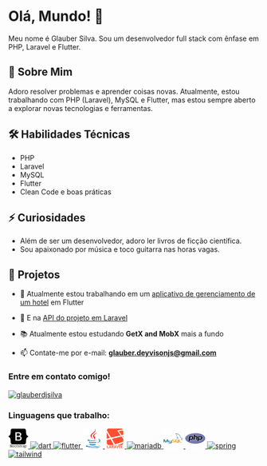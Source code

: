 # Olá, Mundo! 👋

Meu nome é Glauber Silva. Sou um desenvolvedor full stack com ênfase em PHP, Laravel e Flutter.

## 🚀 Sobre Mim
Adoro resolver problemas e aprender coisas novas. Atualmente, estou trabalhando com PHP (Laravel), MySQL e Flutter, mas estou sempre aberto a explorar novas tecnologias e ferramentas.

## 🛠️ Habilidades Técnicas
- PHP
- Laravel
- MySQL
- Flutter
- Clean Code e boas práticas

## ⚡ Curiosidades
- Além de ser um desenvolvedor, adoro ler livros de ficção científica.
- Sou apaixonado por música e toco guitarra nas horas vagas.

## 🏢 Projetos
- 📲 Atualmente estou trabalhando em um [aplicativo de gerenciamento de um hotel](https://github.com/glauberdeyvisonjs/HotelFaker-Flutter) em Flutter

- 💾 E na [API do projeto em Laravel](https://github.com/glauberdeyvisonjs/HotelFaker-API)

- 📚 Atualmente estou estudando **GetX and MobX** mais a fundo

- 📫 Contate-me por e-mail: **glauber.deyvisonjs@gmail.com**

<h3 align="left">Entre em contato comigo!</h3>
<p align="left">
<a href="https://linkedin.com/in/glauberdjsilva" target="blank"><img align="center" src="https://raw.githubusercontent.com/rahuldkjain/github-profile-readme-generator/master/src/images/icons/Social/linked-in-alt.svg" alt="glauberdjsilva" height="30" width="40" /></a>
</p>

<h3 align="left">Linguagens que trabalho:</h3>
<p align="left"> <a href="https://getbootstrap.com" target="_blank" rel="noreferrer"> <img src="https://raw.githubusercontent.com/devicons/devicon/master/icons/bootstrap/bootstrap-plain-wordmark.svg" alt="bootstrap" width="40" height="40"/> </a> <a href="https://dart.dev" target="_blank" rel="noreferrer"> <img src="https://www.vectorlogo.zone/logos/dartlang/dartlang-icon.svg" alt="dart" width="40" height="40"/> </a> <a href="https://flutter.dev" target="_blank" rel="noreferrer"> <img src="https://www.vectorlogo.zone/logos/flutterio/flutterio-icon.svg" alt="flutter" width="40" height="40"/> </a> <a href="https://www.java.com" target="_blank" rel="noreferrer"> <img src="https://raw.githubusercontent.com/devicons/devicon/master/icons/java/java-original.svg" alt="java" width="40" height="40"/> </a> <a href="https://laravel.com/" target="_blank" rel="noreferrer"> <img src="https://raw.githubusercontent.com/devicons/devicon/master/icons/laravel/laravel-plain-wordmark.svg" alt="laravel" width="40" height="40"/> </a> <a href="https://mariadb.org/" target="_blank" rel="noreferrer"> <img src="https://www.vectorlogo.zone/logos/mariadb/mariadb-icon.svg" alt="mariadb" width="40" height="40"/> </a> <a href="https://www.mysql.com/" target="_blank" rel="noreferrer"> <img src="https://raw.githubusercontent.com/devicons/devicon/master/icons/mysql/mysql-original-wordmark.svg" alt="mysql" width="40" height="40"/> </a> <a href="https://www.php.net" target="_blank" rel="noreferrer"> <img src="https://raw.githubusercontent.com/devicons/devicon/master/icons/php/php-original.svg" alt="php" width="40" height="40"/> </a> <a href="https://spring.io/" target="_blank" rel="noreferrer"> <img src="https://www.vectorlogo.zone/logos/springio/springio-icon.svg" alt="spring" width="40" height="40"/> </a> <a href="https://tailwindcss.com/" target="_blank" rel="noreferrer"> <img src="https://www.vectorlogo.zone/logos/tailwindcss/tailwindcss-icon.svg" alt="tailwind" width="40" height="40"/> </a> </p>
